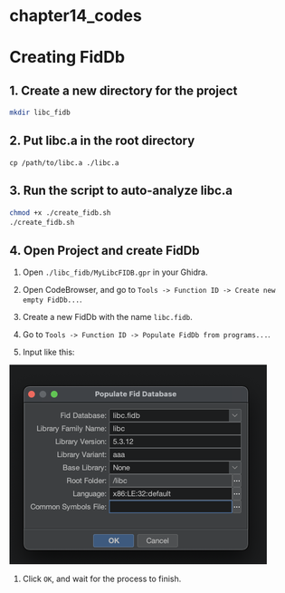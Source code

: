 # chapter14_codes


# Creating FidDb

## 1. Create a new directory for the project

```bash
mkdir libc_fidb
```

## 2. Put libc.a in the root directory

```
cp /path/to/libc.a ./libc.a
```

## 3. Run the script to auto-analyze libc.a

```bash
chmod +x ./create_fidb.sh 
./create_fidb.sh
```

## 4. Open Project and create FidDb

1. Open `./libc_fidb/MyLibcFIDB.gpr` in your Ghidra.

1. Open CodeBrowser, and go to `Tools -> Function ID -> Create new empty FidDb...`.

1. Create a new FidDb with the name `libc.fidb`.

1. Go to `Tools -> Function ID -> Populate FidDb from programs...`.

1. Input like this: 

![image](./images/img1.png)

1. Click `OK`, and wait for the process to finish.


